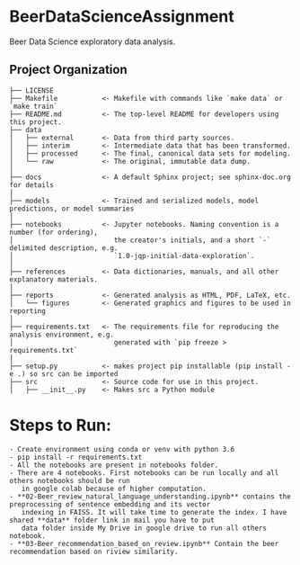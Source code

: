 # BeerDataScienceAssignment

Beer Data Science exploratory data analysis.

## Project Organization


    ├── LICENSE
    ├── Makefile           <- Makefile with commands like `make data` or `make train`
    ├── README.md          <- The top-level README for developers using this project.
    ├── data
    │   ├── external       <- Data from third party sources.
    │   ├── interim        <- Intermediate data that has been transformed.
    │   ├── processed      <- The final, canonical data sets for modeling.
    │   └── raw            <- The original, immutable data dump.
    │
    ├── docs               <- A default Sphinx project; see sphinx-doc.org for details
    │
    ├── models             <- Trained and serialized models, model predictions, or model summaries
    │
    ├── notebooks          <- Jupyter notebooks. Naming convention is a number (for ordering),
    │                         the creator's initials, and a short `-` delimited description, e.g.
    │                         `1.0-jqp-initial-data-exploration`.
    │
    ├── references         <- Data dictionaries, manuals, and all other explanatory materials.
    │
    ├── reports            <- Generated analysis as HTML, PDF, LaTeX, etc.
    │   └── figures        <- Generated graphics and figures to be used in reporting
    │
    ├── requirements.txt   <- The requirements file for reproducing the analysis environment, e.g.
    │                         generated with `pip freeze > requirements.txt`
    │
    ├── setup.py           <- makes project pip installable (pip install -e .) so src can be imported
    ├── src                <- Source code for use in this project.
    │   ├── __init__.py    <- Makes src a Python module
    
 
Steps to Run:
=======================

    - Create environment using conda or venv with python 3.6
    - pip install -r requirements.txt
    - All the notebooks are present in notebooks folder.
    - There are 4 notebooks. First notebooks can be run locally and all others notebooks should be run 
       in google colab because of higher computation.
    - **02-Beer_review_natural_language_understanding.ipynb** contains the preprocessing of sentence embedding and its vector
       indexing in FAISS. It will take time to generate the index. I have shared **data** folder link in mail you have to put
       data folder inside My Drive in google drive to run all others notebook.
    - **03-Beer_recommendation_based_on_review.ipynb** Contain the beer recommendation based on riview similarity.
    
